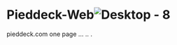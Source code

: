 # Pieddeck-Web![Desktop - 8](https://user-images.githubusercontent.com/10493342/167514393-ecd5340d-269a-4158-8ec9-aa8250cb025e.jpg)
pieddeck.com
one page
...
..
.

